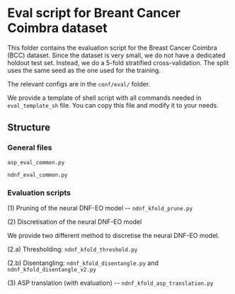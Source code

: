# Eval script for Breant Cancer Coimbra dataset

This folder contains the evaluation script for the Breast Cancer Coimbra (BCC)
dataset. Since the dataset is very small, we do not have a dedicated holdout
test set. Instead, we do a 5-fold stratified cross-validation. The split uses
the same seed as the one used for the training.

The relevant configs are in the `conf/eval/` folder.

We provide a template of shell script with all commands needed in
`eval_template_sh` file. You can copy this file and modify it to your needs.

## Structure

### General files

`asp_eval_common.py`

`ndnf_eval_common.py`

### Evaluation scripts

(1) Pruning of the neural DNF-EO model -- `ndnf_kfold_prune.py`

(2) Discretisation of the neural DNF-EO model

We provide two different method to discretise the neural DNF-EO model.

(2.a) Thresholding: `ndnf_kfold_threshold.py`

(2.b) Disentangling: `ndnf_kfold_disentangle.py` and
`ndnf_kfold_disentangle_v2.py`

(3) ASP translation (with evaluation) -- `ndnf_kfold_asp_translation.py`
